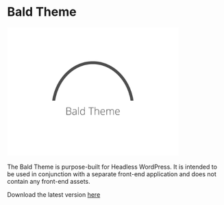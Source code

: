 # Bald Theme

<img src="https://raw.githubusercontent.com/MattOndo/bald-theme/main/screenshot.png" width="400px" alt="Bald Theme">

The Bald Theme is purpose-built for Headless WordPress. It is intended to be used in conjunction with a separate front-end application and does not contain any front-end assets.

Download the latest version [here](https://github.com/MattOndo/bald-theme/releases/latest/download/bald-theme.zip)